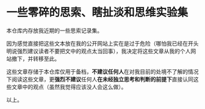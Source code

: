 # 一些零碎的思索、瞎扯淡和思维实验集

本仓库内存放我近期的一些思索记录集。

因为感觉直接把这些文本放在我的公开网站上实在是过于危险（哪怕我已经在开头明说强烈建议读者不要把文中的观点太当回事），我决定将这些文章从我的个人网站撤下，并转移至此。

这些文章存储于本仓库仅用于备档，**不建议任何人**在对我目前的处境不了解的情况下阅读这些文章，更**强烈不建议**任何人**在未经独立思考和判断的前提下**直接认同这些文章中的观点（虽然我觉得应该没人会这么做）。

以上。